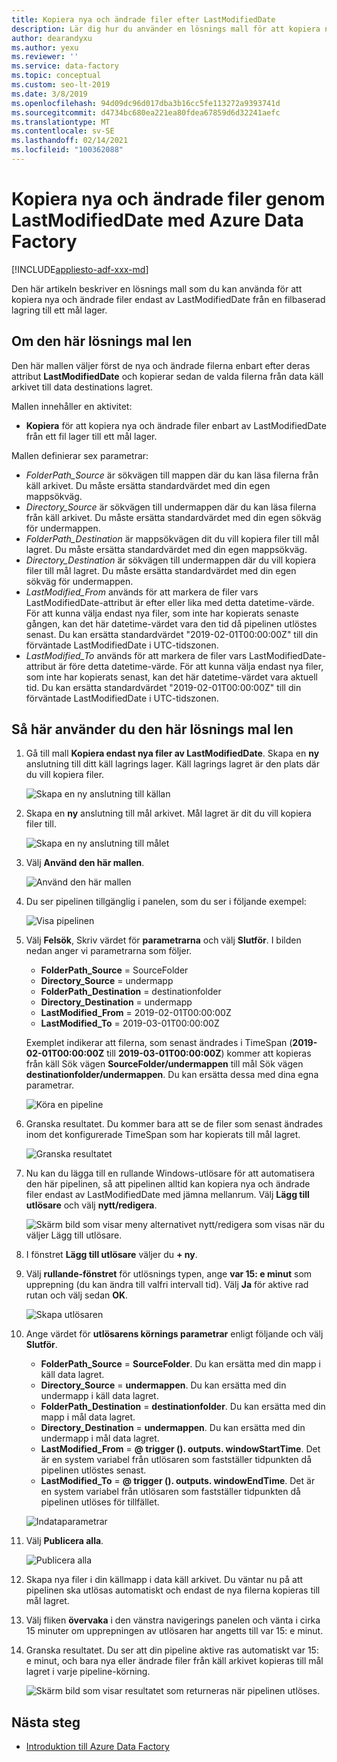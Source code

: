 ```yaml
---
title: Kopiera nya och ändrade filer efter LastModifiedDate
description: Lär dig hur du använder en lösnings mall för att kopiera nya och ändrade filer genom att LastModifiedDate med Azure Data Factory.
author: dearandyxu
ms.author: yexu
ms.reviewer: ''
ms.service: data-factory
ms.topic: conceptual
ms.custom: seo-lt-2019
ms.date: 3/8/2019
ms.openlocfilehash: 94d09dc96d017dba3b16cc5fe113272a9393741d
ms.sourcegitcommit: d4734bc680ea221ea80fdea67859d6d32241aefc
ms.translationtype: MT
ms.contentlocale: sv-SE
ms.lasthandoff: 02/14/2021
ms.locfileid: "100362088"
---
```

# <a name="copy-new-and-changed-files-by-lastmodifieddate-with-azure-data-factory"></a>Kopiera nya och ändrade filer genom LastModifiedDate med Azure Data Factory

[!INCLUDE[appliesto-adf-xxx-md](includes/appliesto-adf-xxx-md.md)]

Den här artikeln beskriver en lösnings mall som du kan använda för att kopiera nya och ändrade filer endast av LastModifiedDate från en filbaserad lagring till ett mål lager. 

## <a name="about-this-solution-template"></a>Om den här lösnings mal len

Den här mallen väljer först de nya och ändrade filerna enbart efter deras attribut **LastModifiedDate** och kopierar sedan de valda filerna från data käll arkivet till data destinations lagret.

Mallen innehåller en aktivitet:
- **Kopiera** för att kopiera nya och ändrade filer enbart av LastModifiedDate från ett fil lager till ett mål lager.

Mallen definierar sex parametrar:
-  *FolderPath_Source* är sökvägen till mappen där du kan läsa filerna från käll arkivet. Du måste ersätta standardvärdet med din egen mappsökväg.
-  *Directory_Source* är sökvägen till undermappen där du kan läsa filerna från käll arkivet. Du måste ersätta standardvärdet med din egen sökväg för undermappen.
-  *FolderPath_Destination* är mappsökvägen dit du vill kopiera filer till mål lagret. Du måste ersätta standardvärdet med din egen mappsökväg.
-  *Directory_Destination* är sökvägen till undermappen där du vill kopiera filer till mål lagret. Du måste ersätta standardvärdet med din egen sökväg för undermappen.
-  *LastModified_From* används för att markera de filer vars LastModifiedDate-attribut är efter eller lika med detta datetime-värde.  För att kunna välja endast nya filer, som inte har kopierats senaste gången, kan det här datetime-värdet vara den tid då pipelinen utlöstes senast. Du kan ersätta standardvärdet "2019-02-01T00:00:00Z" till din förväntade LastModifiedDate i UTC-tidszonen. 
-  *LastModified_To* används för att markera de filer vars LastModifiedDate-attribut är före detta datetime-värde. För att kunna välja endast nya filer, som inte har kopierats senast, kan det här datetime-värdet vara aktuell tid.  Du kan ersätta standardvärdet "2019-02-01T00:00:00Z" till din förväntade LastModifiedDate i UTC-tidszonen. 

## <a name="how-to-use-this-solution-template"></a>Så här använder du den här lösnings mal len

1. Gå till mall **Kopiera endast nya filer av LastModifiedDate**. Skapa en **ny** anslutning till ditt käll lagrings lager. Käll lagrings lagret är den plats där du vill kopiera filer.

    ![Skapa en ny anslutning till källan](media/solution-template-copy-new-files-lastmodifieddate/copy-new-files-lastmodifieddate1.png)
    
2. Skapa en **ny** anslutning till mål arkivet. Mål lagret är dit du vill kopiera filer till. 

    ![Skapa en ny anslutning till målet](media/solution-template-copy-new-files-lastmodifieddate/copy-new-files-lastmodifieddate3.png)

3. Välj **Använd den här mallen**.

    ![Använd den här mallen](media/solution-template-copy-new-files-lastmodifieddate/copy-new-files-lastmodifieddate4.png)
    
4. Du ser pipelinen tillgänglig i panelen, som du ser i följande exempel:

    ![Visa pipelinen](media/solution-template-copy-new-files-lastmodifieddate/copy-new-files-lastmodifieddate5.png)

5. Välj **Felsök**, Skriv värdet för **parametrarna** och välj **Slutför**.  I bilden nedan anger vi parametrarna som följer.
   - **FolderPath_Source** = SourceFolder
   - **Directory_Source** = undermapp
   - **FolderPath_Destination** = destinationfolder
   - **Directory_Destination** = undermapp
   - **LastModified_From** = 2019-02-01T00:00:00Z
   - **LastModified_To** = 2019-03-01T00:00:00Z
    
    Exemplet indikerar att filerna, som senast ändrades i TimeSpan (**2019-02-01T00:00:00Z** till **2019-03-01T00:00:00Z**) kommer att kopieras från käll Sök vägen **SourceFolder/undermappen** till mål Sök vägen **destinationfolder/undermappen**.  Du kan ersätta dessa med dina egna parametrar.

    ![Köra en pipeline](media/solution-template-copy-new-files-lastmodifieddate/copy-new-files-lastmodifieddate6.png)

6. Granska resultatet. Du kommer bara att se de filer som senast ändrades inom det konfigurerade TimeSpan som har kopierats till mål lagret.

    ![Granska resultatet](media/solution-template-copy-new-files-lastmodifieddate/copy-new-files-lastmodifieddate7.png)
    
7. Nu kan du lägga till en rullande Windows-utlösare för att automatisera den här pipelinen, så att pipelinen alltid kan kopiera nya och ändrade filer endast av LastModifiedDate med jämna mellanrum.  Välj **Lägg till utlösare** och välj **nytt/redigera**.

    ![Skärm bild som visar meny alternativet nytt/redigera som visas när du väljer Lägg till utlösare.](media/solution-template-copy-new-files-lastmodifieddate/copy-new-files-lastmodifieddate8.png)
    
8. I fönstret **Lägg till utlösare** väljer du **+ ny**.

9. Välj **rullande-fönstret** för utlösnings typen, ange **var 15: e minut** som upprepning (du kan ändra till valfri intervall tid). Välj **Ja** för aktive rad rutan och välj sedan **OK**.

    ![Skapa utlösaren](media/solution-template-copy-new-files-lastmodifieddate/copy-new-files-lastmodifieddate10.png)    
    
10. Ange värdet för **utlösarens körnings parametrar** enligt följande och välj **Slutför**.
    - **FolderPath_Source**  =  **SourceFolder**.  Du kan ersätta med din mapp i käll data lagret.
    - **Directory_Source**  =  **undermappen**.  Du kan ersätta med din undermapp i käll data lagret.
    - **FolderPath_Destination**  =  **destinationfolder**.  Du kan ersätta med din mapp i mål data lagret.
    - **Directory_Destination**  =  **undermappen**.  Du kan ersätta med din undermapp i mål data lagret.
    - **LastModified_From**  =   **\@ trigger (). outputs. windowStartTime**.  Det är en system variabel från utlösaren som fastställer tidpunkten då pipelinen utlöstes senast.
    - **LastModified_To**  =  **\@ trigger (). outputs. windowEndTime**.  Det är en system variabel från utlösaren som fastställer tidpunkten då pipelinen utlöses för tillfället.
    
    ![Indataparametrar](media/solution-template-copy-new-files-lastmodifieddate/copy-new-files-lastmodifieddate11.png)
    
11. Välj **Publicera alla**.
    
    ![Publicera alla](media/solution-template-copy-new-files-lastmodifieddate/copy-new-files-lastmodifieddate12.png)

12. Skapa nya filer i din källmapp i data käll arkivet.  Du väntar nu på att pipelinen ska utlösas automatiskt och endast de nya filerna kopieras till mål lagret.

13. Välj fliken **övervaka** i den vänstra navigerings panelen och vänta i cirka 15 minuter om upprepningen av utlösaren har angetts till var 15: e minut. 

14. Granska resultatet. Du ser att din pipeline aktive ras automatiskt var 15: e minut, och bara nya eller ändrade filer från käll arkivet kopieras till mål lagret i varje pipeline-körning.

    ![Skärm bild som visar resultatet som returneras när pipelinen utlöses.](media/solution-template-copy-new-files-lastmodifieddate/copy-new-files-lastmodifieddate15.png)
    
## <a name="next-steps"></a>Nästa steg

- [Introduktion till Azure Data Factory](introduction.md)
